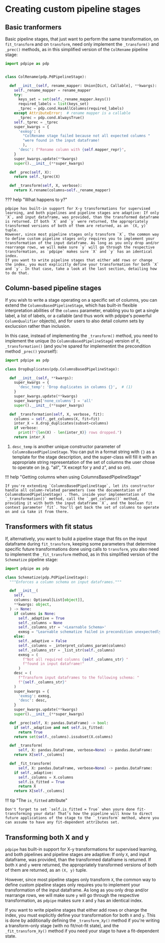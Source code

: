 # Creating custom pipeline stages

## Basic tranformers

Basic pipeline stages, that just want to perform the same transformation, on `fit_transform` and on `transform`, need only implement the `_transform()` and `_prec()` methods, as in this simplified version of the `ColRename` pipeline stage:

```python
import pdpipe as pdp


class ColRename(pdp.PdPipelineStage):

  def __init__(self, rename_mapper: Union[Dict, Callable], **kwargs):
    self._rename_mapper = rename_mapper
    try:
      keys_set = set(self._rename_mapper.keys())
      required_labels = list(keys_set)
      _tprec = pdp.cond.HasAllColumns(required_labels)
    except AttributeError:  # rename mapper is a callable
      _tprec = pdp.cond.AlwaysTrue()
    self._tprec = _tprec
    super_kwargs = {
      'exmsg': (
        "ColRename stage failed because not all expected columns "
        "were found in the input dataframe!
        ),
      'desc': f"Rename column with {self.mapper_repr}",
    }
    super_kwargs.update(**kwargs)
    super().__init__(**super_kwargs)

  def _prec(self, X):
    return self._tprec(X)

  def _transform(self, X, verbose):
    return X.rename(columns=self._rename_mapper)
```

??? help "What happens to y?"

    pdpipe has built-in support for X-y transformations for supervised learning, and both pipelines and pipeline stages are adaptive: If only `X`, and input dataframe, was provided, than the transformed dataframe is returned. If both `X` and `y` were returned, the appropriately transformed versions of both of them are returned, as an `(X, y)` tuple.
    However, since most pipeline stages only transform `X`, the common way to define custom pipeline stages only requires you to implement your transformation of the input dataframe. As long as you only drop and/or rearrange rows, we will make sure `y` will go through the respective transformation, as `pdpipe` makes sure `X` and `y` has an identical index.
    If you want to write pipeline stages that either add rows or change the index, you must explicitly define your transformation for both `X` and `y`. In that case, take a look at the last section, detailing how to do that.


## Column-based pipeline stages

If you wish to write a stage operating on a specific set of columns, you can extend the `ColumnsBasedPipelineStage`, which has built-in flexible interpretation abilities of the `columns` parameter, enabling you to get a single label, a list of labels, or a callable (and thus work with pdpipe's powerful `ColumnQualifier` objects), and for users to also detail column sets by exclucsion rather than inclusion.

In this case, instead of implementing the `_transform()` method, you need to implement the unique (to `ColumnsBasedPipelineStage`) version of it, `_transformation()` (and you're spared for implementint the precondition method `_prec()` yourself):

```python
import pdpipe as pdp

class DropDuplicates(pdp.ColumnsBasedPipelineStage):

  def __init__(self, **kwargs):
    super_kwargs = {
      'desc_temp': 'Drop duplicates in columns {}',  # (1)
    }
    super_kwargs.update(**kwargs)
    super_kwargs['none_columns'] = 'all'
    super().__init__(**super_kwargs)

  def _transformation(self, X, verbose, fit):
    columns = self._get_columns(X, fit=fit)
    inter_X = X.drop_duplicates(subset=columns)
    if verbose:
      print(f"{len(X) - len(inter_X)} rows dropped.")
    return inter_X
```

1. `desc_temp` is another unique constructor parameter of `ColumnsBasedPipelineStage`. You can put in a format string with `{}` as a template for the stage description, and the super-class will fill it with an appropriate string representation of the set of columns the user chose to operate on (e.g. "all", "X except for y and z", and so on).


!!! help "Getting columns when using ColumnsBasedPipelineStage"

    If you're extending `ColumnsBasedPipelineStage`, let its constructor handle all column-related parameters (see the documentation of ColumnsBasedPipelineStage) . Then, inside your implementation of the `_transformation()` method, call the `_get_columns()` method, providing it with both the input dataframe `X`, and the boolean fit context parameter `fit`. You'll get back the set of columns to operate on and ca take it from there.


## Transformers with fit status

If, alternatively, you want to build a pipeline stage that fits on the input dataframe during `fit_transform`, keeping some parameters that determine specific future transformations done using calls to `transform`, you also need to implement the `_fit_transform` method, as in this simplified version of the `Schematize` pipeline stage:

```python
import pdpipe as pdp

class Schematize(pdp.PdPipelineStage):
  """Enforces a column schema on input dataframes."""

  def __init__(
    self,
    columns: Optional[List[object]],
    **kwargs: object,
  ) -> None:
    if columns is None:
      self._adaptive = True
      self._columns = None
      self._columns_str = '<Learnable Schema>'
      exmsg = "Learnable schematize failed in precondition unexpectedly!"
    else:
      self._adaptive = False
      self._columns = _interpret_columns_param(columns)
      self._columns_str = _list_str(self._columns)
      exmsg = (
        f"Not all required columns {self._columns_str} "
        f"found in input dataframe!"
      )
    desc = (
      f"Transform input dataframes to the following schema: "
      f"{self._columns_str}"
    )
    super_kwargs = {
      'exmsg': exmsg,
      'desc': desc,
    }
    super_kwargs.update(**kwargs)
    super().__init__(**super_kwargs)

  def _prec(self, X: pandas.DataFrame) -> bool:
    if self._adaptive and not self.is_fitted:
      return True
    return set(self._columns).issubset(X.columns)

  def _transform(
      self, X: pandas.DataFrame, verbose=None) -> pandas.DataFrame:
    return X[self._columns]

  def _fit_transform(
      self, X: pandas.DataFrame, verbose=None) -> pandas.DataFrame:
    if self._adaptive:
      self._columns = X.columns
      self.is_fitted = True
      return X
    return X[self._columns]
```

!!! tip "The `is_fitted` attribute"

    Don't forget to set `self.is_fitted = True` when youre done fit-transforming your data! That's how the pipeline will know to direct future applications of the stage to the `_transform` method, where you can assume to have any fit-dependent attributes set.


## Transforming both X and y

`pdpipe` has built-in support for X-y transformations for supervised learning, and both pipelines and pipeline stages are adaptive: If only `X`, and input dataframe, was provided, than the transformed dataframe is returned. If both `X` and `y` were returned, the appropriately transformed versions of both of them are returned, as an `(X, y)` tuple.

However, since most pipeline stages only transform `X`, the common way to define custom pipeline stages only requires you to implement your transformation of the input dataframe. As long as you only drop and/or rearrange rows, we will make sure `y` will go through the respective transformation, as `pdpipe` makes sure `X` and `y` has an identical index.

If you want to write pipeline stages that either add rows or change the index, you must explicitly define your transformation for both `X` and `y`. This is done by additionally defining the `_transform_Xy()` method if you're writing a transform-only stage (with no fit/not-fit state), and the `_fit_transform_Xy()` method if you need your stage to have a fit-dependent state.
